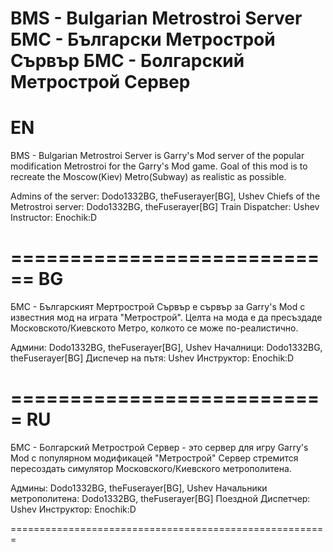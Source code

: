 BMS - Bulgarian Metrostroi Server
БМС - Български Метрострой Сървър
БМС - Болгарский Метрострой Сервер
==============================
EN
==============================
BMS - Bulgarian Metrostroi Server is Garry's Mod server of the popular modification Metrostroi for the Garry's Mod game.
Goal of this mod is to recreate the Moscow(Kiev) Metro(Subway) as realistic as possible.

Admins of the server: Dodo1332BG, theFuserayer[BG], Ushev
Chiefs of the Metrostroi server: Dodo1332BG, theFuserayer[BG]
Train Dispatcher: Ushev
Instructor: Enochik:D

============================
BG
============================
БМС - Българският Мертрострой Сървър е сървър за Garry's Mod с известния мод на играта "Метрострой".
Целта на мода е да пресъздаде Московското/Киевското Метро, колкото се може по-реалистично.

Админи: Dodo1332BG, theFuserayer[BG], Ushev
Началници: Dodo1332BG, theFuserayer[BG]
Диспечер на пътя: Ushev
Инструктор: Enochik:D

===========================
RU
===========================
БМС - Болгарский Метрострой Сервер - это сервер для игру Garry's Mod с популярном модификацей "Метрострой"
Сервер стремится пересоздать симулятор Московского/Киевского метрополитена.

Админы: Dodo1332BG, theFuserayer[BG], Ushev
Начальники метрополитена: Dodo1332BG, theFuserayer[BG]
Поездной Диспетчер: Ushev
Инструктор: Enochik:D

=======================================================
